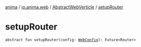 [anima](../../index.md) / [io.anima.web](../index.md) / [AbstractWebVerticle](index.md) / [setupRouter](./setup-router.md)

# setupRouter

`abstract fun setupRouter(config: `[`WebConfig`](../../io.anima.config/-web-config/index.md)`): Future<Router>`